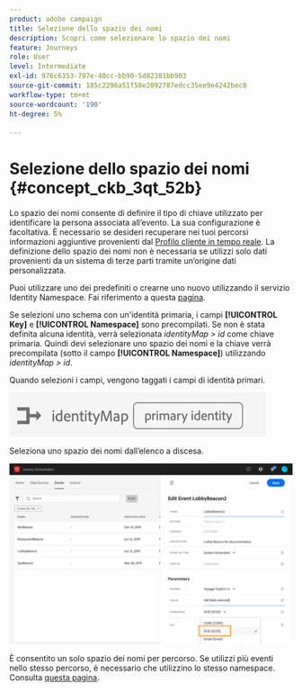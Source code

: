 ```yaml
---
product: adobe campaign
title: Selezione dello spazio dei nomi
description: Scopri come selezionare lo spazio dei nomi
feature: Journeys
role: User
level: Intermediate
exl-id: 976c6353-797e-40cc-bb90-5d82381bb903
source-git-commit: 185c2296a51f58e2092787edcc35ee9e4242bec8
workflow-type: tm+mt
source-wordcount: '190'
ht-degree: 5%

---
```


# Selezione dello spazio dei nomi {#concept_ckb_3qt_52b}

Lo spazio dei nomi consente di definire il tipo di chiave utilizzato per identificare la persona associata all’evento. La sua configurazione è facoltativa. È necessario se desideri recuperare nei tuoi percorsi informazioni aggiuntive provenienti dal [Profilo cliente in tempo reale](https://experienceleague.adobe.com/docs/experience-platform/profile/home.html?lang=it). La definizione dello spazio dei nomi non è necessaria se utilizzi solo dati provenienti da un sistema di terze parti tramite un’origine dati personalizzata.

Puoi utilizzare uno dei predefiniti o crearne uno nuovo utilizzando il servizio Identity Namespace. Fai riferimento a questa [pagina](https://experienceleague.adobe.com/docs/experience-platform/identity/home.html?lang=it).

Se selezioni uno schema con un&#39;identità primaria, i campi **[!UICONTROL Key]** e **[!UICONTROL Namespace]** sono precompilati. Se non è stata definita alcuna identità, verrà selezionata _identityMap > id_ come chiave primaria. Quindi devi selezionare uno spazio dei nomi e la chiave verrà precompilata (sotto il campo **[!UICONTROL Namespace]**) utilizzando _identityMap > id_.

Quando selezioni i campi, vengono taggati i campi di identità primari.

![](../assets/primary-identity.png)


Seleziona uno spazio dei nomi dall’elenco a discesa.

![](../assets/journey17.png)

È consentito un solo spazio dei nomi per percorso. Se utilizzi più eventi nello stesso percorso, è necessario che utilizzino lo stesso namespace. Consulta [questa pagina](../building-journeys/journey.md).
